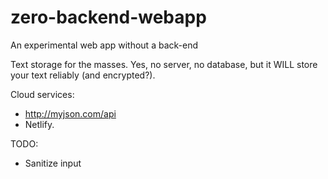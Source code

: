 # zero-backend-webapp
An experimental web app without a back-end

Text storage for the masses. Yes, no server, no database, but it WILL store your text reliably (and encrypted?).

Cloud services:
* http://myjson.com/api
* Netlify.

TODO:
* Sanitize input
